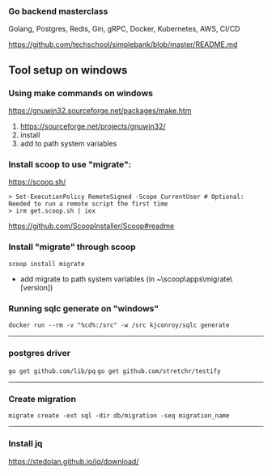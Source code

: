 
### Go backend masterclass
Golang, Postgres, Redis, Gin, gRPC, Docker, Kubernetes, AWS, CI/CD

https://github.com/techschool/simplebank/blob/master/README.md


## Tool setup on windows
### Using make commands on windows

https://gnuwin32.sourceforge.net/packages/make.htm

1. https://sourceforge.net/projects/gnuwin32/
2. install
3. add to path system variables

### Install scoop to use "migrate":
https://scoop.sh/
```
> Set-ExecutionPolicy RemoteSigned -Scope CurrentUser # Optional: Needed to run a remote script the first time
> irm get.scoop.sh | iex
```

https://github.com/ScoopInstaller/Scoop#readme


### Install "migrate" through scoop
` scoop install migrate `
- add migrate to path system variables (in ~\scoop\apps\migrate\ [version])

### Running sqlc generate on "windows"
`docker run --rm -v "%cd%:/src" -w /src kjconroy/sqlc generate`

---

### postgres driver
`go get github.com/lib/pq`
`go get github.com/stretchr/testify`

---
### Create migration

`migrate create -ext sql -dir db/migration -seq migration_name`

---
### Install jq

https://stedolan.github.io/jq/download/
